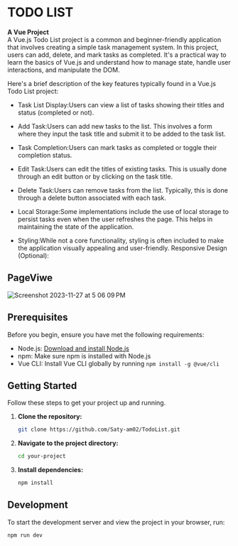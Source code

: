 # TODO LIST
**A Vue Project**
<br>
A Vue.js Todo List project is a common and beginner-friendly application that involves creating a simple task management system. In this project, users can add, delete, and mark tasks as completed. It's a practical way to learn the basics of Vue.js and understand how to manage state, handle user interactions, and manipulate the DOM.

Here's a brief description of the key features typically found in a Vue.js Todo List project:

- Task List Display:Users can view a list of tasks showing their titles and status (completed or not).

- Add Task:Users can add new tasks to the list. This involves a form where they input the task title and submit it to be added to the task list.
  
- Task Completion:Users can mark tasks as completed or toggle their completion status.
  
- Edit Task:Users can edit the titles of existing tasks. This is usually done through an edit button or by clicking on the task title.
  
- Delete Task:Users can remove tasks from the list. Typically, this is done through a delete button associated with each task.
  
- Local Storage:Some implementations include the use of local storage to persist tasks even when the user refreshes the page. This helps in maintaining the state of the application.
  
- Styling:While not a core functionality, styling is often included to make the application visually appealing and user-friendly.
Responsive Design (Optional):

## PageViwe 
![Screenshot 2023-11-27 at 5 06 09 PM](https://github.com/Saty-am02/TodoList/assets/88832726/891213bb-c135-4803-bdca-2cfe2f747eb1)

## Prerequisites

Before you begin, ensure you have met the following requirements:

- Node.js: [Download and install Node.js](https://nodejs.org/)
- npm: Make sure npm is installed with Node.js
- Vue CLI: Install Vue CLI globally by running `npm install -g @vue/cli`

## Getting Started

Follow these steps to get your project up and running.

1. **Clone the repository:**

    ```bash
    git clone https://github.com/Saty-am02/TodoList.git
    ```

2. **Navigate to the project directory:**

    ```bash
    cd your-project
    ```

3. **Install dependencies:**

    ```bash
    npm install
    ```

## Development

To start the development server and view the project in your browser, run:

```bash
npm run dev
